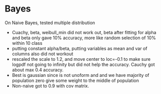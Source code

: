 # Bayes

On Naive Bayes, tested multiple distribution 
- Cuachy, beta, weibull_min did not work out, beta after fitting for alpha and beta only gave 10% accuracy, more like random selection of 10% within 10 class
- putting constant alpha/beta, putting variables as mean and var of columns also did not workout
- rescaled the scale to 1.2, and move center to loc=-0.1  to make sure logpdf not going to infinity but did not help the accuracy. Cauchy got about max 0.4 accuracy.
- Best is gaussian since is not unoform and and we have majority of population zero give some weight to the middle of population
- Non-naive got to 0.9 with cov matrix.
